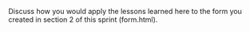 Discuss how you would apply the lessons learned here to the form you created in section 2 of this sprint (form.html).

